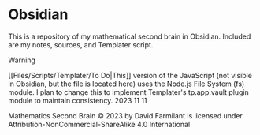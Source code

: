 # Obsidian
This is a repository of my mathematical second brain in Obsidian. Included are my notes, sources, and Templater script.

> [!WARNING]
> [[Files/Scripts/Templater/To Do|This]] version of the JavaScript (not visible in Obsidian, but the file is located here) uses the Node.js File System (fs) module. I plan to change this to implement Templater's tp.app.vault plugin module to maintain consistency.
> 2023 11 11

Mathematics Second Brain © 2023 by David Farmilant is licensed under Attribution-NonCommercial-ShareAlike 4.0 International